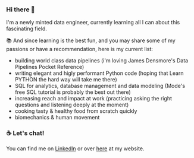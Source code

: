 ### Hi there 👋

I'm a newly minted data engineer, currently learning all I can about this fascinating field.

📚 And since learning is the best fun, and you may share some of my passions or have a recommendation, here is my current list:
  - building world class data pipelines (i'm loving James Densmore's Data Pipelines Pocket Reference)
  - writing elegant and higly performant Python code (hoping that Learn PYTHON the hard way will take me there)
  - SQL for analytics, database management and data modeling (Mode's free SQL tutorial is probably the best out there)
  - increasing reach and impact at work (practicing asking the right questions and listening deeply at the moment)
  - cooking tasty & healthy food from scratch quickly
  - biomechanics & human movement

### ☕️ Let's chat!
You can find me on [LinkedIn](https://www.linkedin.com/in/satiolasz/) or over [here](https://www.satiolasz.com) at my website.

<!--
**satiolasz/satiolasz** is a ✨ _special_ ✨ repository because its `README.md` (this file) appears on your GitHub profile.

Here are some ideas to get you started:

- 🔭 I’m currently working on ...
- 🌱 I’m currently learning ...
- 👯 I’m looking to collaborate on ...
- 🤔 I’m looking for help with ...
- 💬 Ask me about ...
- 📫 How to reach me: ...
- 😄 Pronouns: ...
- ⚡ Fun fact: ...
-->
